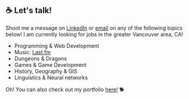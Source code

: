 ## ☕ Let's talk!

Shoot me a message on [LinkedIn](https://www.linkedin.com/in/sennebels/) or [email](mailto:sennebels@gmail.com) on any of the following topics below!
I am currently looking for jobs in the greater Vancouver area, CA!

- Programming & Web Development
- Music: [Last.fm](https://www.last.fm/user/snenenene)
- Dungeons & Dragons
- Games & Game Development
- History, Geography & GIS
- Linguistics & Neural networks

Oh! You can also check out my portfolio [here!](http://www.sennebels.xyz/) 🐕
